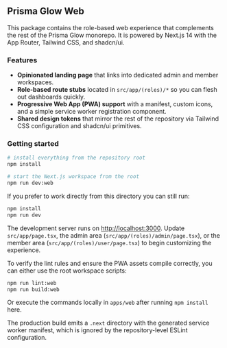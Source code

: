 ## Prisma Glow Web

This package contains the role-based web experience that complements the rest of the Prisma Glow
monorepo. It is powered by Next.js 14 with the App Router, Tailwind CSS, and shadcn/ui.

### Features

- **Opinionated landing page** that links into dedicated admin and member workspaces.
- **Role-based route stubs** located in `src/app/(roles)/*` so you can flesh out dashboards quickly.
- **Progressive Web App (PWA) support** with a manifest, custom icons, and a simple service worker
  registration component.
- **Shared design tokens** that mirror the rest of the repository via Tailwind CSS configuration and
  shadcn/ui primitives.

### Getting started

```bash
# install everything from the repository root
npm install

# start the Next.js workspace from the root
npm run dev:web
```

If you prefer to work directly from this directory you can still run:

```bash
npm install
npm run dev
```

The development server runs on [http://localhost:3000](http://localhost:3000). Update
`src/app/page.tsx`, the admin area (`src/app/(roles)/admin/page.tsx`), or the member area
(`src/app/(roles)/user/page.tsx`) to begin customizing the experience.

To verify the lint rules and ensure the PWA assets compile correctly, you can either use the root
workspace scripts:

```bash
npm run lint:web
npm run build:web
```

Or execute the commands locally in `apps/web` after running `npm install` here.

The production build emits a `.next` directory with the generated service worker manifest, which is
ignored by the repository-level ESLint configuration.
